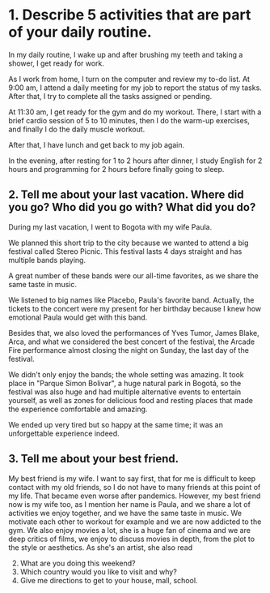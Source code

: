# 1. Describe 5 activities that are part of your daily routine.

In my daily routine, I wake up and after brushing my teeth and taking a shower, I get ready for work. 

As I work from home, I turn on the computer and review my to-do list. At 9:00 am, I attend a daily meeting for my job to report the status of my tasks. After that, I try to complete all the tasks assigned or pending. 

At 11:30 am, I get ready for the gym and do my workout. There, I start with a brief cardio session of 5 to 10 minutes, then I do the warm-up exercises, and finally I do the daily muscle workout. 

After that, I have lunch and get back to my job again.

In the evening, after resting for 1 to 2 hours after dinner, I study English for 2 hours and programming for 2 hours before finally going to sleep.



## 2. Tell me about your last vacation. Where did you go? Who did you go with? What did you do?

During my last vacation, I went to Bogota with my wife Paula. 

We planned this short trip to the city because we wanted to attend a big festival called Stereo Picnic. This festival lasts 4 days straight and has multiple bands playing.

A great number of these bands were our all-time favorites, as we share the same taste in music. 

We listened to big names like Placebo, Paula's favorite band. Actually, the tickets to the concert were my present for her birthday because I knew how emotional Paula would get with this band. 

Besides that, we also loved the performances of Yves Tumor, James Blake, Arca, and what we considered the best concert of the festival, the Arcade Fire performance almost closing the night on Sunday, the last day of the festival. 

We didn't only enjoy the bands; the whole setting was amazing. It took place in "Parque Simon Bolivar", a huge natural park in Bogotá, so the festival was also huge and had multiple alternative events to entertain yourself, as well as zones for delicious food and resting places that made the experience comfortable and amazing. 

We ended up very tired but so happy at the same time; it was an unforgettable experience indeed.


## 3. Tell me about your best friend.

My best friend is my wife. I want to say first, that for me is difficult to keep contact with my old friends, so I do not have to many friends at this point of my life. That became even worse after pandemics. However, my best friend now is my wife too, as I mention her name is Paula, and we share a lot of activities we enjoy together, and we have the same taste in music. We motivate each other to workout for example and we are now addicted to the gym. We also enjoy movies a lot, she is a huge fan of cinema and we are deep critics of films, we enjoy to discuss movies in depth, from the plot to the style or aesthetics. As she's an artist, she also read 

2. What are you doing this weekend?
3. Which country would you like to visit and why?
4. Give me directions to get to your house, mall, school.
